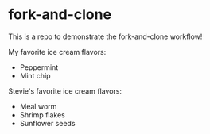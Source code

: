 # fork-and-clone

This is a repo to demonstrate the fork-and-clone workflow! 

My favorite ice cream flavors: 

- Peppermint
- Mint chip 

Stevie's favorite ice cream flavors: 

- Meal worm 
- Shrimp flakes 
- Sunflower seeds

